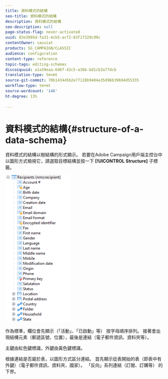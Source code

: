 ```yaml
---
title: 資料模式的結構
seo-title: 資料模式的結構
description: 資料模式的結構
seo-description: null
page-status-flag: never-activated
uuid: 83e3995d-fa31-4cb5-acf2-83f17329c99c
contentOwner: sauviat
products: SG_CAMPAIGN/CLASSIC
audience: configuration
content-type: reference
topic-tags: editing-schemas
discoiquuid: a1a39eaa-6d6f-42c5-a36b-bd1cb3a77dcb
translation-type: tm+mt
source-git-commit: 70b143445b2e77128b9404e35d96b39694d55335
workflow-type: tm+mt
source-wordcount: '146'
ht-degree: 13%

---
```



# 資料模式的結構{#structure-of-a-data-schema}

資料模式的結構以樹結構的形式顯示。 若要在Adobe Campaign用戶端主控台中以圖形方式檢視它，請選取目標結構並按一下 **[!UICONTROL Structure]** 子標籤。

![](assets/d_ncs_integration_schema_arbo.png)

作為標準，欄位會先顯示（「活動」、「已啟動」等） 按字母順序排列。 接著會出現結構元素（郵遞區號、位置），最後是連結（電子郵件資訊、資料夾等）。

主鍵由紅色鍵標識，外鍵由黃色鍵標識。

根據連結是否屬於表，以圖形方式區分連結。 首先顯示從表開始的表（即表中有外鍵）（電子郵件資訊、資料夾、國家）。 「反向」系列連結（訂閱、訂購等） 的下界。
